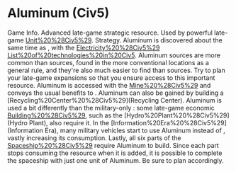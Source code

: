 # Aluminum (Civ5)

Game Info.
Advanced late-game strategic resource. Used by powerful late-game [Unit%20%28Civ5%29](units).
Strategy.
 Aluminum is discovered about the same time as , with the [Electricity%20%28Civ5%29](Electricity) [List%20of%20technologies%20in%20Civ5](technology). Aluminum sources are more common than sources, found in the more conventional locations as a general rule, and they're also much easier to find than sources.
Try to plan your late-game expansions so that you ensure access to this important resource. Aluminum is accessed with the [Mine%20%28Civ5%29](Mine) and conveys the usual benefits to . Aluminum can also be gained by building a [Recycling%20Center%20%28Civ5%29](Recycling Center).
 Aluminum is used a bit differently than the military-only : some late-game economic [Building%20%28Civ5%29](buildings), such as the [Hydro%20Plant%20%28Civ5%29](Hydro Plant), also require it. In the [Information%20Era%20%28Civ5%29](Information Era), many military vehicles start to use Aluminum instead of , vastly increasing its consumption.
Lastly, all six parts of the [Spaceship%20%28Civ5%29](spaceship) require Aluminum to build. Since each part stops consuming the resource when it is added, it is possible to complete the spaceship with just one unit of Aluminum. Be sure to plan accordingly.